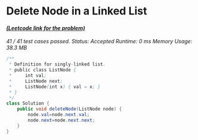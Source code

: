 # **Delete Node in a Linked List**

#### [_(Leetcode link for the problem)_](https://leetcode.com/problems/delete-node-in-a-linked-list/)

_41 / 41 test cases passed.
Status: Accepted
Runtime: 0 ms
Memory Usage: 38.3 MB_

```java
/**
 * Definition for singly-linked list.
 * public class ListNode {
 *     int val;
 *     ListNode next;
 *     ListNode(int x) { val = x; }
 * }
 */
class Solution {
    public void deleteNode(ListNode node) {
        node.val=node.next.val;
        node.next=node.next.next;
    }
}
```
